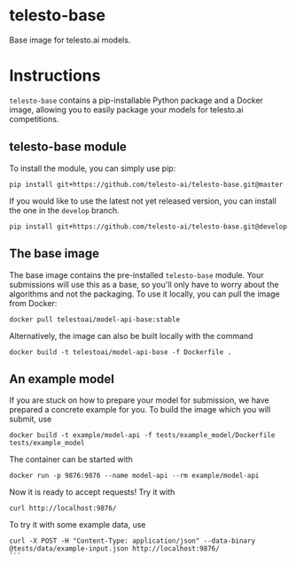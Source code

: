 # telesto-base
Base image for telesto.ai models.

# Instructions

`telesto-base` contains a pip-installable Python package and a Docker image, allowing you to
easily package your models for telesto.ai competitions.

## telesto-base module
To install the module, you can simply use pip:
```
pip install git+https://github.com/telesto-ai/telesto-base.git@master
```
If you would like to use the latest not yet released version, you can install the one in the 
`develop` branch.
```
pip install git+https://github.com/telesto-ai/telesto-base.git@develop
```

## The base image
The base image contains the pre-installed `telesto-base` module. Your submissions will use this
as a base, so you'll only have to worry about the algorithms and not the packaging. To use it
locally, you can pull the image from Docker:
```
docker pull telestoai/model-api-base:stable
```

Alternatively, the image can also be built locally with the command 
```
docker build -t telestoai/model-api-base -f Dockerfile .
```

## An example model
If you are stuck on how to prepare your model for submission, we have prepared a concrete example
for you. To build the image which you will submit, use
```
docker build -t example/model-api -f tests/example_model/Dockerfile tests/example_model
```
The container can be started with
```
docker run -p 9876:9876 --name model-api --rm example/model-api
```
Now it is ready to accept requests! Try it with
```
curl http://localhost:9876/
```
To try it with some example data, use
````
curl -X POST -H "Content-Type: application/json" --data-binary @tests/data/example-input.json http://localhost:9876/
```
